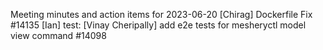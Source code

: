 Meeting minutes and action items for 2023-06-20
[Chirag]  Dockerfile Fix #14135
                    [Ian]  test: 
[Vinay Cheripally] add e2e tests for mesheryctl model view command #14098
